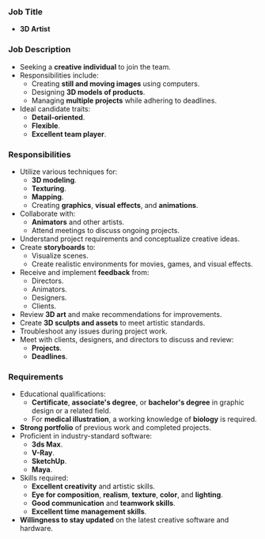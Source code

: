 ### Job Title
- **3D Artist**

### Job Description
- Seeking a **creative individual** to join the team.
- Responsibilities include:
  - Creating **still and moving images** using computers.
  - Designing **3D models of products**.
  - Managing **multiple projects** while adhering to deadlines.
- Ideal candidate traits:
  - **Detail-oriented**.
  - **Flexible**.
  - **Excellent team player**.

### Responsibilities
- Utilize various techniques for:
  - **3D modeling**.
  - **Texturing**.
  - **Mapping**.
  - Creating **graphics**, **visual effects**, and **animations**.
- Collaborate with:
  - **Animators** and other artists.
  - Attend meetings to discuss ongoing projects.
- Understand project requirements and conceptualize creative ideas.
- Create **storyboards** to:
  - Visualize scenes.
  - Create realistic environments for movies, games, and visual effects.
- Receive and implement **feedback** from:
  - Directors.
  - Animators.
  - Designers.
  - Clients.
- Review **3D art** and make recommendations for improvements.
- Create **3D sculpts and assets** to meet artistic standards.
- Troubleshoot any issues during project work.
- Meet with clients, designers, and directors to discuss and review:
  - **Projects**.
  - **Deadlines**.

### Requirements
- Educational qualifications:
  - **Certificate**, **associate's degree**, or **bachelor's degree** in graphic design or a related field.
  - For **medical illustration**, a working knowledge of **biology** is required.
- **Strong portfolio** of previous work and completed projects.
- Proficient in industry-standard software:
  - **3ds Max**.
  - **V-Ray**.
  - **SketchUp**.
  - **Maya**.
- Skills required:
  - **Excellent creativity** and artistic skills.
  - **Eye for composition**, **realism**, **texture**, **color**, and **lighting**.
  - **Good communication** and **teamwork skills**.
  - **Excellent time management skills**.
- **Willingness to stay updated** on the latest creative software and hardware.